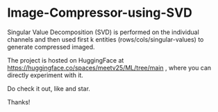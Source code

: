 # Image-Compressor-using-SVD 

Singular Value Decomposition (SVD) is performed on the individual channels and then used first k entities (rows/cols/singular-values) to generate compressed imaged. 

The project is hosted on HuggingFace at https://huggingface.co/spaces/meetv25/ML/tree/main , where you can directly experiment with it. 

Do check it out, like and star. 

Thanks! 
